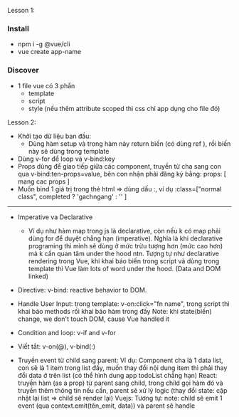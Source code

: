 Lesson 1:
### Install
- npm i -g @vue/cli
- vue create app-name

### Discover
- 1 file vue có 3 phần
  - template
  - script
  - style (nếu thêm attribute scoped thì css chỉ app dụng cho file đó)

Lesson 2: 
- Khởi tạo dữ liệu ban đầu:
  - Dùng hàm setup và trong hàm này return biến (có dùng ref ), rồi biến này sẽ dùng trong template
- Dùng v-for để loop và v-bind:key
- Props dùng để giao tiếp giữa các component, truyền từ cha sang con qua v-bind:ten-props=value, bên con nhận phải đăng ký bằng: props: [ mang cac props ]
- Muốn bind 1 giá trị trong thẻ html => dùng dấu :, ví dụ :class=["normal class", completed ? 'gachngang' : '' ]
-----------------------------------------------------------------------------------------------------------------------------------------------------------------
- Imperative va Declarative 
  - Ví dụ như hàm map trong js là declarative, còn nếu k có map phải dùng for để duyệt chẳng hạn (imperative). Nghĩa là khi declarative programing thì mình sẽ dùng ở mức
    trừu tượng hơn (mức cao hơn) mà k cần quan tâm under the hood ntn.
  Tượng tự như declarative rendering trong Vue, khi khai báo biến trong script và dùng trong template thì Vue làm lots of word under the hood. (Data and DOM linked)

- Directive:
  v-bind: reactive behavior to DOM.
- Handle User Input: trong template: v-on:click="fn name", trong script thì khai báo methods rồi khai báo hàm trong đấy
  Note: khi state(biến) change, we don't touch DOM, cause Vue handled it
- Condition and loop: v-if and v-for
- Viết tắt: v-on(@), v-bind(:)

- Truyền event từ child sang parent: Ví dụ: Component cha là 1 data list, con sẽ là 1 item trong list đấy, muốn thay đổi nội dung item thì phải thay đổi data ở trên list (có thể hình dung app todoList chẳng hạn)
  React: truyền hàm (as a prop) từ parent sang child, trong child gọi hàm đó và truyền thêm thông tin nếu cần, parent sẽ xử lý logic (thay đổi state: cập nhật lại list => child sẽ render lại)
  Vuejs: Tương tự: note: child sẽ emit 1 event (qua context.emit(tên_emit, data)) và parent sẽ handle 
